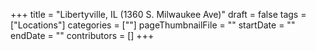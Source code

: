 +++
title = "Libertyville, IL (1360 S. Milwaukee Ave)"
draft = false
tags = ["Locations"]
categories = [""]
pageThumbnailFile = ""
startDate = ""
endDate = ""
contributors = []
+++
